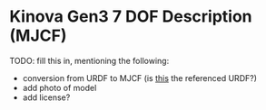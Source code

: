 # Kinova Gen3 7 DOF Description (MJCF)

TODO: fill this in, mentioning the following:
- conversion from URDF to MJCF (is [this](https://github.com/Kinovarobotics/ros_kortex/tree/kinetic-devel/kortex_description/arms/gen3/7dof) the referenced URDF?)
- add photo of model
- add license?

